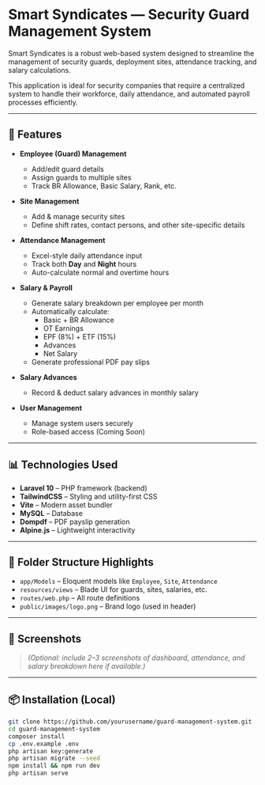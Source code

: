 # Smart Syndicates — Security Guard Management System

Smart Syndicates is a robust web-based system designed to streamline the management of security guards, deployment sites, attendance tracking, and salary calculations.

This application is ideal for security companies that require a centralized system to handle their workforce, daily attendance, and automated payroll processes efficiently.

---

## 🚀 Features

- **Employee (Guard) Management**
  - Add/edit guard details
  - Assign guards to multiple sites
  - Track BR Allowance, Basic Salary, Rank, etc.

- **Site Management**
  - Add & manage security sites
  - Define shift rates, contact persons, and other site-specific details

- **Attendance Management**
  - Excel-style daily attendance input
  - Track both **Day** and **Night** hours
  - Auto-calculate normal and overtime hours

- **Salary & Payroll**
  - Generate salary breakdown per employee per month
  - Automatically calculate:
    - Basic + BR Allowance
    - OT Earnings
    - EPF (8%) + ETF (15%)
    - Advances
    - Net Salary
  - Generate professional PDF pay slips

- **Salary Advances**
  - Record & deduct salary advances in monthly salary

- **User Management**
  - Manage system users securely
  - Role-based access (Coming Soon)

---

## 📊 Technologies Used

- **Laravel 10** – PHP framework (backend)
- **TailwindCSS** – Styling and utility-first CSS
- **Vite** – Modern asset bundler
- **MySQL** – Database
- **Dompdf** – PDF payslip generation
- **Alpine.js** – Lightweight interactivity

---

## 📂 Folder Structure Highlights

- `app/Models` – Eloquent models like `Employee`, `Site`, `Attendance`
- `resources/views` – Blade UI for guards, sites, salaries, etc.
- `routes/web.php` – All route definitions
- `public/images/logo.png` – Brand logo (used in header)

---

## 📸 Screenshots

> _(Optional: include 2–3 screenshots of dashboard, attendance, and salary breakdown here if available.)_

---

## 📦 Installation (Local)

```bash
git clone https://github.com/yourusername/guard-management-system.git
cd guard-management-system
composer install
cp .env.example .env
php artisan key:generate
php artisan migrate --seed
npm install && npm run dev
php artisan serve
